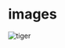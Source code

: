 # images

![tiger](https://user-images.githubusercontent.com/101903869/167215104-dd62f7b1-40af-4bb3-9bd8-8bbc601a445c.jpeg)
